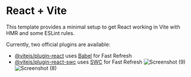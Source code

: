 # React + Vite

This template provides a minimal setup to get React working in Vite with HMR and some ESLint rules.

Currently, two official plugins are available:

- [@vitejs/plugin-react](https://github.com/vitejs/vite-plugin-react/blob/main/packages/plugin-react/README.md) uses [Babel](https://babeljs.io/) for Fast Refresh
- [@vitejs/plugin-react-swc](https://github.com/vitejs/vite-plugin-react-swc) uses [SWC](https://swc.rs/) for Fast Refresh
![Screenshot (9)](https://github.com/user-attachments/assets/70dff5a9-2200-43b8-a631-cce3ec8987a7)
![Screenshot (8)](https://github.com/user-attachments/assets/4762975a-21a7-4ad6-9bc7-0cda5e3c10e7)
